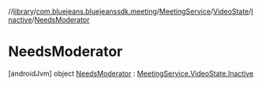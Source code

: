 //[library](../../../../../../index.md)/[com.bluejeans.bluejeanssdk.meeting](../../../../index.md)/[MeetingService](../../../index.md)/[VideoState](../../index.md)/[Inactive](../index.md)/[NeedsModerator](index.md)



# NeedsModerator  
 [androidJvm] object [NeedsModerator](index.md) : [MeetingService.VideoState.Inactive](../index.md)   

